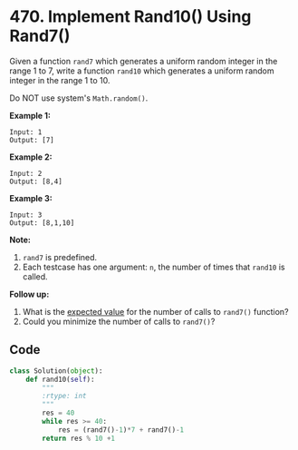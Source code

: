 # 470. Implement Rand10() Using Rand7()

Given a function `rand7` which generates a uniform random integer in the range 1 to 7, write a function `rand10` which generates a uniform random integer in the range 1 to 10.

Do NOT use system's `Math.random()`.



 

**Example 1:**

```
Input: 1
Output: [7]
```

**Example 2:**

```
Input: 2
Output: [8,4]
```

**Example 3:**

```
Input: 3
Output: [8,1,10]
```

 

**Note:**

1. `rand7` is predefined.
2. Each testcase has one argument: `n`, the number of times that `rand10` is called.

 

**Follow up:**

1. What is the [expected value](https://en.wikipedia.org/wiki/Expected_value) for the number of calls to `rand7()` function?
2. Could you minimize the number of calls to `rand7()`?



## Code

```python
class Solution(object):
    def rand10(self):
        """
        :rtype: int
        """
        res = 40
        while res >= 40:
            res = (rand7()-1)*7 + rand7()-1
        return res % 10 +1
```

